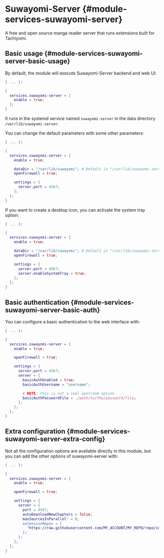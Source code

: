 # Suwayomi-Server {#module-services-suwayomi-server}

A free and open source manga reader server that runs extensions built for Tachiyomi.

## Basic usage {#module-services-suwayomi-server-basic-usage}

By default, the module will execute Suwayomi-Server backend and web UI:

```nix
{ ... }:

{
  services.suwayomi-server = {
    enable = true;
  };
}
```

It runs in the systemd service named `suwayomi-server` in the data directory `/var/lib/suwayomi-server`.

You can change the default parameters with some other parameters:
```nix
{ ... }:

{
  services.suwayomi-server = {
    enable = true;

    dataDir = "/var/lib/suwayomi"; # Default is "/var/lib/suwayomi-server"
    openFirewall = true;

    settings = {
      server.port = 4567;
    };
  };
}
```

If you want to create a desktop icon, you can activate the system tray option:

```nix
{ ... }:

{
  services.suwayomi-server = {
    enable = true;

    dataDir = "/var/lib/suwayomi"; # Default is "/var/lib/suwayomi-server"
    openFirewall = true;

    settings = {
      server.port = 4567;
      server.enableSystemTray = true;
    };
  };
}
```

## Basic authentication {#module-services-suwayomi-server-basic-auth}

You can configure a basic authentication to the web interface with:

```nix
{ ... }:

{
  services.suwayomi-server = {
    enable = true;

    openFirewall = true;

    settings = {
      server.port = 4567;
      server = {
        basicAuthEnabled = true;
        basicAuthUsername = "username";

        # NOTE: this is not a real upstream option
        basicAuthPasswordFile = ./path/to/the/password/file;
      };
    };
  };
}
```

## Extra configuration {#module-services-suwayomi-server-extra-config}

Not all the configuration options are available directly in this module, but you can add the other options of suwayomi-server with:

```nix
{ ... }:

{
  services.suwayomi-server = {
    enable = true;

    openFirewall = true;

    settings = {
      server = {
        port = 4567;
        autoDownloadNewChapters = false;
        maxSourcesInParallel" = 6;
        extensionRepos = [
          "https://raw.githubusercontent.com/MY_ACCOUNT/MY_REPO/repo/index.min.json"
        ];
      };
    };
  };
}
```

